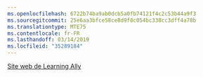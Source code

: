 ```yaml
---
ms.openlocfilehash: 6722b74ba9ab0dcb5a0fb74121f4c2c53b44a9f3
ms.sourcegitcommit: 25e6aa3bfce58ce8d9f8c054bc338cc3dff4a78b
ms.translationtype: MTE75
ms.contentlocale: fr-FR
ms.lasthandoff: 03/14/2019
ms.locfileid: "35289184"
---
```

[Site web de Learning Ally](http://go.microsoft.com/fwlink/?LinkID=239)